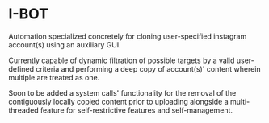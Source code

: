 # I-BOT
Automation specialized concretely for cloning user-specified instagram account(s) using an auxiliary GUI. 

Currently capable of dynamic filtration of possible targets by a valid user-defined criteria and performing a deep copy of account(s)' content wherein multiple are treated as one.

Soon to be added a system calls' functionality for the removal of the contiguously locally copied content prior to uploading alongside a multi-threaded feature for self-restrictive features and self-management.   

